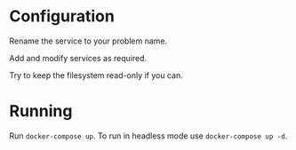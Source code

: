 # Configuration

Rename the service to your problem name.

Add and modify services as required.

Try to keep the filesystem read-only if you can.

# Running

Run `docker-compose up`.
To run in headless mode use `docker-compose up -d`.
